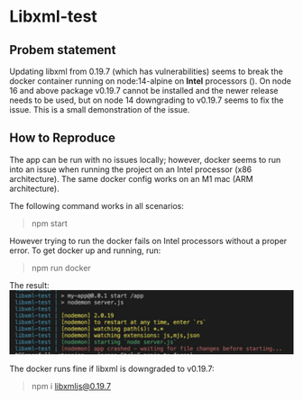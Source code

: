 
# Libxml-test

## Probem statement
Updating libxml from 0.19.7 (which has vulnerabilities) seems to break the docker container running on node:14-alpine on **Intel** processors (). On node 16 and above package v0.19.7 cannot be installed and the newer release needs to be used, but on node 14 downgrading to v0.19.7 seems to fix the issue.
This is a small demonstration of the issue.

## How to Reproduce
The app can be run with no issues locally; however, docker seems to run into an issue when running the project on an Intel processor (x86 architecture). The same docker config works on an M1 mac (ARM architecture).

The following command works in all scenarios:

> npm start

However trying to run the docker fails on Intel processors without a proper error. To get docker up and running, run:

> npm run docker

The result: 
![Docker fails](/docker-fail.png)

The docker runs fine if libxml is downgraded to v0.19.7:

> npm i libxmljs@0.19.7 
